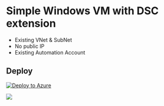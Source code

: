 # Simple Windows VM with DSC extension

- Existing VNet & SubNet
- No public IP
- Existing Automation Account

## Deploy

[![Deploy to Azure](http://azuredeploy.net/deploybutton.png)](https://azuredeploy.net/)

<a href="<https://portal.azure.com/#create/Microsoft.Template/uri/https%3A%2F%2Fraw.githubusercontent.com%2Fjbmurphy%2FARMTemplates%2Fmaster%2FCompute%2FSimpleWinWithDSC%2Fazuredeploy.json"
 target="_blank">
    <img src="http://azuredeploy.net/deploybutton.png"/>
</a>
